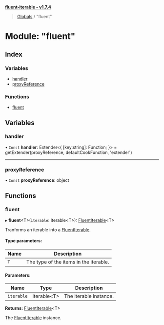 **[fluent-iterable - v1.7.4](../README.md)**

> [Globals](../README.md) / "fluent"

# Module: "fluent"

## Index

### Variables

* [handler](_fluent_.md#handler)
* [proxyReference](_fluent_.md#proxyreference)

### Functions

* [fluent](_fluent_.md#fluent)

## Variables

### handler

• `Const` **handler**: Extender\<{ [key:string]: Function;  }> = getExtender(proxyReference, defaultCookFunction, 'extender')

___

### proxyReference

• `Const` **proxyReference**: object

## Functions

### fluent

▸ **fluent**\<T>(`iterable`: Iterable\<T>): [FluentIterable](../interfaces/_types_.fluentiterable.md)\<T>

Tranforms an iterable into a [FluentIterable](../interfaces/_types_.fluentiterable.md).

#### Type parameters:

Name | Description |
------ | ------ |
`T` | The type of the items in the iterable. |

#### Parameters:

Name | Type | Description |
------ | ------ | ------ |
`iterable` | Iterable\<T> | The iterable instance. |

**Returns:** [FluentIterable](../interfaces/_types_.fluentiterable.md)\<T>

The [FluentIterable](../interfaces/_types_.fluentiterable.md) instance.
